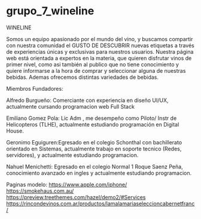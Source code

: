 # grupo_7_wineline

WINELINE

Somos un equipo apasionado por el mundo del vino, y buscamos compartir con nuestra comunidad el GUSTO DE DESCUBRIR nuevas etiquetas a través de experiencias únicas y exclusivas para nuestros usuarios.
Nuestra página web está orientada a expertos en la materia, que quieren disfrutar vinos de primer nivel, como asi también al publico que no tiene conocimiento y quiere informarse a la hora de comprar y seleccionar alguna de nuestras bebidas. 
Ademas ofrecemos distintas variedades de bebidas.



Miembros Fundadores:

Alfredo Burgueño: Comerciante con experiencia en diseño UI/UX, actualmente cursando programacion web Full Stack

Emiliano Gomez Pola: Lic Adm , me desempeño como Piloto/ Instr de Helicopteros (TLHE), actualmente estudiando programación en Digital House.

Geronimo Eguiguren:Egresado en el colegio Schonthal con bachillerato orientado en Sistemas, actualmente trabajo en soporte tecnico (Redes, servidores), y actualmente estudiando programacion.

Nahuel Menichetti: Egresado en el colegio Normal 1 Roque Saenz Peña, conocimiento avanzado en ingles y actualmente estudiando programacion.


Paginas modelo:
https://www.apple.com/iphone/
https://smokehaus.com.au/
https://preview.treethemes.com/hazel/demo2/#Services
https://rincondevinos.com.ar/productos/lamalamariaseleccioncabernetfranc/
